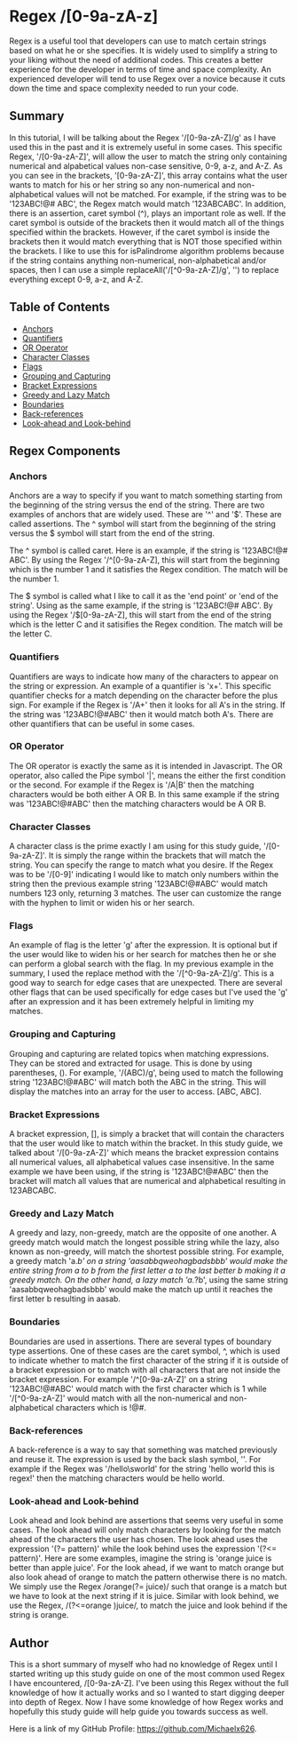 # Regex /[0-9a-zA-z]

Regex is a useful tool that developers can use to match certain strings based on what he or she specifies. It is widely used to simplify a string to your liking without the need of additional codes. This creates a better experience for the developer in terms of time and space complexity. An experienced developer will tend to use Regex over a novice because it cuts down the time and space complexity needed to run your code.

## Summary

In this tutorial, I will be talking about the Regex '/[0-9a-zA-Z]/g' as I have used this in the past and it is extremely useful in some cases. This specific Regex, '/[0-9a-zA-Z]', will allow the user to match the string only containing numerical and alpabetical values non-case sensitive, 0-9, a-z, and A-Z. As you can see in the brackets, '[0-9a-zA-Z]', this array contains what the user wants to match for his or her string so any non-numerical and non-alphabetical values will not be matched. For example, if the string was to be '123ABC!@# ABC', the Regex match would match '123ABCABC'. In addition, there is an assertion, caret symbol (^), plays an important role as well. If the caret symbol is outside of the brackets then it would match all of the things specified within the brackets. However, if the caret symbol is inside the brackets then it would match everything that is NOT those specified within the brackets. I like to use this for isPalindrome algorithm problems because if the string contains anything non-numerical, non-alphabetical and/or spaces, then I can use a simple replaceAll('/[^0-9a-zA-Z]/g', '') to replace everything except 0-9, a-z, and A-Z.

## Table of Contents

- [Anchors](#anchors)
- [Quantifiers](#quantifiers)
- [OR Operator](#or-operator)
- [Character Classes](#character-classes)
- [Flags](#flags)
- [Grouping and Capturing](#grouping-and-capturing)
- [Bracket Expressions](#bracket-expressions)
- [Greedy and Lazy Match](#greedy-and-lazy-match)
- [Boundaries](#boundaries)
- [Back-references](#back-references)
- [Look-ahead and Look-behind](#look-ahead-and-look-behind)

## Regex Components

### Anchors
Anchors are a way to specify if you want to match something starting from the beginning of the string versus the end of the string. There are two examples of anchors that are widely used. These are '^' and '$'. These are called assertions. The ^ symbol will start from the beginning of the string versus the $ symbol will start from the end of the string.

The ^ symbol is called caret. Here is an example, if the string is '123ABC!@# ABC'. By using the Regex '/^[0-9a-zA-Z], this will start from the beginning which is the number 1 and it satisfies the Regex condition. The match will be the number 1.

The $ symbol is called what I like to call it as the 'end point' or 'end of the string'. Using as the same example, if the string is '123ABC!@# ABC'. By using the Regex '/$[0-9a-zA-Z], this will start from the end of the string which is the letter C and it satisifies the Regex condition. The match will be the letter C.

### Quantifiers
Quantifiers are ways to indicate how many of the characters to appear on the string or expression. An example of a quantifier is 'x+'.
This specific quantifier checks for a match depending on the character before the plus sign. For example if the Regex is '/A+' then it looks for all A's in the string. If the string was '123ABC!@#ABC' then it would match both A's. There are other quantifiers that can be useful in some cases.

### OR Operator
The OR operator is exactly the same as it is intended in Javascript. The OR operator, also called the Pipe symbol '|', means the either the first condition or the second. For example if the Regex is '/A|B' then the matching characters would be both either A OR B. In this same example if the string was '123ABC!@#ABC' then the matching characters would be A OR B.

### Character Classes
A character class is the prime exactly I am using for this study guide, '/[0-9a-zA-Z]'. It is simply the range within the brackets that will match the string. You can specify the range to match what you desire. If the Regex was to be '/[0-9]' indicating I would like to match only numbers within the string then the previous example string '123ABC!@#ABC' would match numbers 123 only, returning 3 matches. The user can customize the range with the hyphen to limit or widen his or her search.

### Flags
An example of flag is the letter 'g' after the expression. It is optional but if the user would like to widen his or her search for matches then he or she can perform a global search with the flag. In my previous example in the summary, I used the replace method with the '/[^0-9a-zA-Z]/g'. This is a good way to search for edge cases that are unexpected. There are several other flags that can be used specifically for edge cases but I've used the 'g' after an expression and it has been extremely helpful in limiting my matches.

### Grouping and Capturing
Grouping and capturing are related topics when matching expressions. They can be stored and extracted for usage. This is done by using parentheses, (). For example, '/(ABC)/g', being used to match the following string '123ABC!@#ABC' will match both the ABC in the string. This will display the matches into an array for the user to access. [ABC, ABC].

### Bracket Expressions
A bracket expression, [], is simply a bracket that will contain the characters that the user would like to match within the bracket. In this study guide, we talked about '/[0-9a-zA-Z]' which means the bracket expression contains all numerical values, all alphabetical values case insensitive. In the same example we have been using, if the string is '123ABC!@#ABC' then the bracket will match all values that are numerical and alphabetical resulting in 123ABCABC.

### Greedy and Lazy Match
A greedy and lazy, non-greedy, match are the opposite of one another. A greedy match would match the longest possible string while the lazy, also known as non-greedy, will match the shortest possible string. For example, a greedy match 'a.*b' on a string 'aasabbqweohagbadsbbb' would make the entire string from a to b from the first letter a to the last better b making it a greedy match. On the other hand, a lazy match 'a.*?b', using the same string 'aasabbqweohagbadsbbb' would make the match up until it reaches the first letter b resulting in aasab.

### Boundaries
Boundaries are used in assertions. There are several types of boundary type assertions. One of these cases are the caret symbol, ^, which is used to indicate whether to match the first character of the string if it is outside of a bracket expression or to match with all characters that are not inside the bracket expression. For example '/^[0-9a-zA-Z]' on a string '123ABC!@#ABC' would match with the first character which is 1 while '/[^0-9a-zA-Z]' would match with all the non-numerical and non-alphabetical characters which is !@#.

### Back-references
A back-reference is a way to say that something was matched previously and reuse it. The expression is used by the back slash symbol, '\'. For example if the Regex was '/hello\sworld' for the string 'hello world this is regex!' then the matching characters would be hello world.

### Look-ahead and Look-behind
Look ahead and look behind are assertions that seems very useful in some cases. The look ahead will only match characters by looking for the match ahead of the characters the user has chosen. The look ahead uses the expression '(?= pattern)' while the look behind uses the expression '(?<= pattern)'. Here are some examples, imagine the string is 'orange juice is better than apple juice'. For the look ahead, if we want to match orange but also look ahead of orange to match the pattern otherwise there is no match. We simply use the Regex /orange(?= juice)/ such that orange is a match but we have to look at the next string if it is juice. Similar with look behind, we use the Regex, /(?<=orange )juice/, to match the juice and look behind if the string is orange.

## Author
This is a short summary of myself who had no knowledge of Regex until I started writing up this study guide on one of the most common used Regex I have encountered, /[0-9a-zA-Z]. I've been using this Regex without the full knowledge of how it actually works and so I wanted to start digging deeper into depth of Regex. Now I have some knowledge of how Regex works and hopefully this study guide will help guide you towards success as well. 

Here is a link of my GitHub Profile: https://github.com/Michaelx626.

